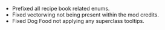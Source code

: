 - Prefixed all recipe book related enums.
- Fixed vectorwing not being present within the mod credits.
- Fixed Dog Food not applying any superclass tooltips.